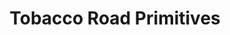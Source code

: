 ---
title: "Tobacco Road Primitives"
url: /youngsville/tobacco-road-primitives/
shop: Antiquitäten
---